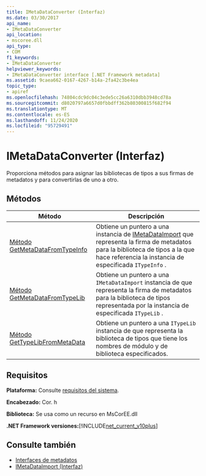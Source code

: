 ```yaml
---
title: IMetaDataConverter (Interfaz)
ms.date: 03/30/2017
api_name:
- IMetaDataConverter
api_location:
- mscoree.dll
api_type:
- COM
f1_keywords:
- IMetaDataConverter
helpviewer_keywords:
- IMetaDataConverter interface [.NET Framework metadata]
ms.assetid: 9caea662-0167-4267-b14a-2fa42c3be4ea
topic_type:
- apiref
ms.openlocfilehash: 74804cdc9dc04c3ede5cc26a6310dbb3948cd78a
ms.sourcegitcommit: d8020797a6657d0fbbdff362b80300815f682f94
ms.translationtype: MT
ms.contentlocale: es-ES
ms.lasthandoff: 11/24/2020
ms.locfileid: "95729491"
---
```

# <a name="imetadataconverter-interface"></a>IMetaDataConverter (Interfaz)

Proporciona métodos para asignar las bibliotecas de tipos a sus firmas de metadatos y para convertirlas de uno a otro.  
  
## <a name="methods"></a>Métodos  
  
|Método|Descripción|  
|------------|-----------------|  
|[Método GetMetaDataFromTypeInfo](imetadataconverter-getmetadatafromtypeinfo-method.md)|Obtiene un puntero a una instancia de [IMetaDataImport](imetadataimport-interface.md) que representa la firma de metadatos para la biblioteca de tipos a la que hace referencia la instancia de especificada `ITypeInfo` .|  
|[Método GetMetaDataFromTypeLib](imetadataconverter-getmetadatafromtypelib-method.md)|Obtiene un puntero a una `IMetaDataImport` instancia de que representa la firma de metadatos para la biblioteca de tipos representada por la instancia de especificada `ITypeLib` .|  
|[Método GetTypeLibFromMetaData](imetadataconverter-gettypelibfrommetadata-method.md)|Obtiene un puntero a una `ITypeLib` instancia de que representa la biblioteca de tipos que tiene los nombres de módulo y de biblioteca especificados.|  
  
## <a name="requirements"></a>Requisitos  

 **Plataforma:** Consulte [requisitos del sistema](../../get-started/system-requirements.md).  
  
 **Encabezado:** Cor. h  
  
 **Biblioteca:** Se usa como un recurso en MsCorEE.dll  
  
 **.NET Framework versiones:**[!INCLUDE[net_current_v10plus](../../../../includes/net-current-v10plus-md.md)]  
  
## <a name="see-also"></a>Consulte también

- [Interfaces de metadatos](metadata-interfaces.md)
- [IMetaDataImport (Interfaz)](imetadataimport-interface.md)
